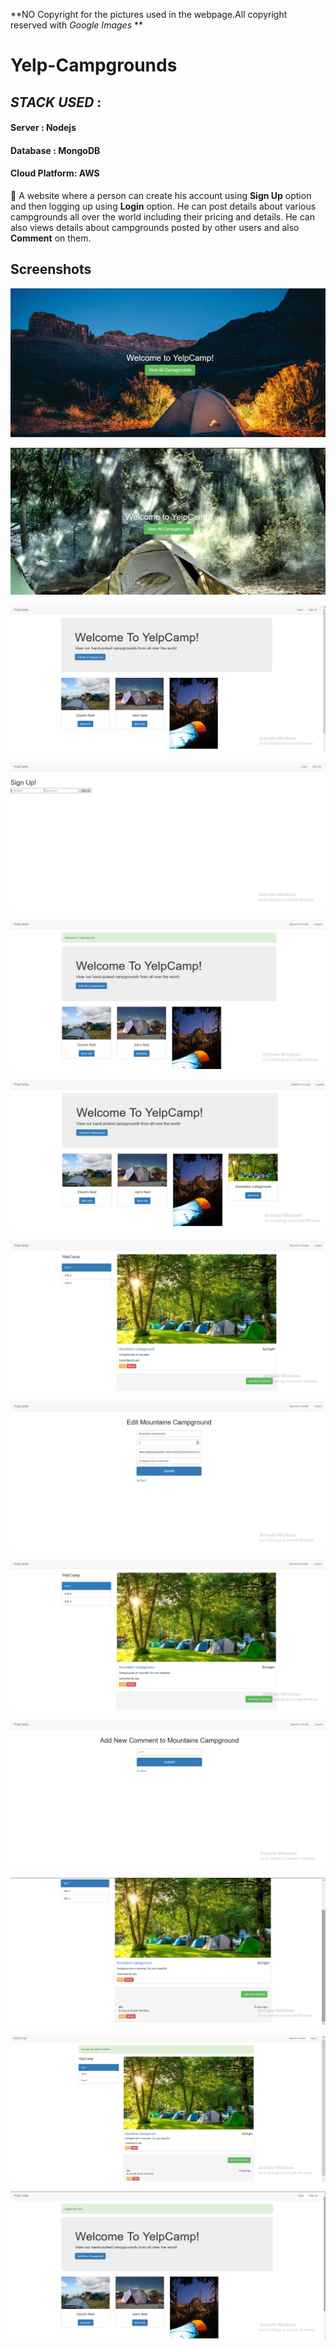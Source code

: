 **NO Copyright for the pictures used in the webpage.All copyright reserved with *Google Images* **

# Yelp-Campgrounds

 ## *STACK USED* : 
 
 ####  Server        : Nodejs                
 ####  Database      : MongoDB
 ####  Cloud Platform: AWS

:page_facing_up: A website where a person can create his account using **Sign Up** option and then logging up using **Login** option. He can post details about various campgrounds all over the world including their pricing and details. He can also views details about campgrounds posted by other users and also **Comment** on them.



## Screenshots
![screenshot1](doc/Screenshot1.png)

![screenshot2](doc/Screenshot2.png)

![screenshot3](doc/Screenshot3.png)

![screenshot4](doc/Screenshot4.png)

![screenshot5](doc/Screenshot5.png)

![screenshot6](doc/Screenshot6.png)

![screenshot7](doc/Screenshot7.png)

![screenshot8](doc/Screenshot8.png)

![screenshot9](doc/Screenshot9.png)

![screenshot10](doc/Screenshot10.png)

![screenshot11](doc/Screenshot11.png)

![screenshot12](doc/Screenshot12.png)

![screenshot13](doc/Screenshot13.png)
